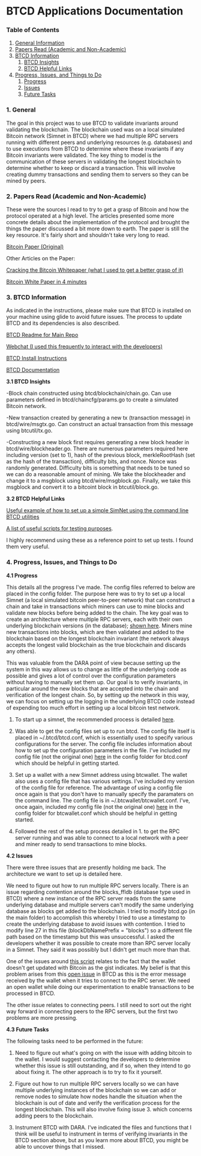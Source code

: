 # BTCD Applications Documentation

### Table of Contents
1. [General Information](#General)
2. [Papers Read (Academic and Non-Academic)](#Papers)
3. [BTCD Information](#BTCD)
    1. [BTCD Insights](#Insights)
    2. [BTCD Helpful Links](#Links)
4. [Progress, Issues, and Things to Do](#Future)
    1. [Progress](#Progress)
    2. [Issues](#Issues)
    3. [Future Tasks](#Tasks)

<a name="General" />

### 1. General

The goal in this project was to use BTCD to validate invariants around validating the blockchain. The blockchain used was on a local simulated Bitcoin network (Simnet in BTCD) where we had multiple RPC servers running with different peers and underlying resources (e.g. databases) and to use executions from BTCD to determine where these invariants if any Bitcoin invariants were validated. The key thing to model is the communication of these servers in validating the longest blockchain to determine whether to keep or discard a transaction. This will involve creating dummy transactions and sending them to servers so they can be mined by peers.

<a name="Papers" />

### 2. Papers Read (Academic and Non-Academic)

These were the sources I read to try to get a grasp of Bitcoin and how the protocol operated at a high level. The articles presented some more concrete details about the implementation of the protocol and brought the things the paper discussed a bit more down to earth. The paper is still the key resource. It's fairly short and shouldn't take very long to read.

[Bitcoin Paper (Original)](https://bitcoin.org/bitcoin.pdf)

Other Articles on the Paper:

[Cracking the Bitcoin Whitepaper (what I used to get a better grasp of it)](https://medium.com/@FolusoOgunlana/cracking-the-bitcoin-white-paper-c5f479ce748d)

[Bitcoin White Paper in 4 minutes](https://hackernoon.com/dissecting-the-bitcoin-whitepaper-in-four-minutes-5c8c5e5f8010)

<a name="BTCD" />

### 3. BTCD Information

As indicated in the instructions, please make sure that BTCD is installed on your machine using glide to avoid future issues. The process to update BTCD and its dependencies is also described.

[BTCD Readme for Main Repo](https://github.com/btcsuite/btcd)

[Webchat (I used this frequently to interact with the developers)](https://webchat.freenode.net/?channels=btcd)

[BTCD Install Instructions](https://github.com/btcsuite/btcd/blob/master/docs/README.md)

[BTCD Documentation](https://github.com/btcsuite/btcd/tree/master/docs)

<a name="Insights" />

**3.1 BTCD Insights**

-Block chain constructed using btcd/blockchain/chain.go. Can use parameters defined in btcd/chaincfg/params.go to create a simulated
Bitcoin network.

-New transaction created by generating a new tx (transaction message) in btcd/wire/msgtx.go. Can construct an actual
transaction from this message using btcutil/tx.go.

-Constructing a new block first requires generating a new block header in btcd/wire/blockheader.go. There are numerous
parameters required here including version (set to 1), hash of the previous block, merkleRootHash (set as the hash of the transaction), 
difficulty bits, and nonce. Nonce was randomly generated. Difficulty bits is something that needs to be tuned so we can do a reasonable
amount of mining. We take the blockheader and change it to a msgblock using btcd/wire/msgblock.go. Finally, we take this msgblock and
convert it to a bitcoint block in btcutil/block.go.

<a name="Links" />

**3.2 BTCD Helpful Links**

[Useful example of how to set up a simple SimNet using the command line BTCD utilities](https://gist.github.com/davecgh/2992ed85d41307e794f6)

[A list of useful scripts for testing purposes](https://gist.github.com/davecgh). 

I highly recommend using these as a reference point to set up tests. I found them very useful.

<a name="Scripts" />

### 4. Progress, Issues, and Things to Do

<a name="Progress" />

**4.1 Progress**

This details all the progress I've made. The config files referred to below are placed in the config folder. The purpose here was to try to set up a local Simnet (a local simulated bitcoin peer-to-peer network) that can construct a chain and take in transactions which miners can use to mine blocks and validate new blocks before being added to the chain. The key goal was to create an architecture where multiple RPC servers, each with their own underlying blockchain versions (in the database); [shown here](https://github.com/DARA-Project/Directed-Studies/blob/master/images/RPCServerInteraction.jpg). Miners mine new transactions into blocks, which are then validated and added to the blockchain based on the longest blockchain invariant (the network always accepts the longest valid blockchain as the true blockchain and discards any others).

This was valuable from the DARA point of view because setting up the system in this way allows us to change as little of the underlying code as possible and gives a lot of control over the configuration parameters without having to manually set them up. Our goal is to verify invariants, in particular around the new blocks that are accepted into the chain and verification of the longest chain. So, by setting up the network in this way, we can focus on setting up the logging in the underlying BTCD code instead of expending too much effort in setting up a local bitcoin test network.

1) To start up a simnet, the recommended process is detailed [here](https://gist.github.com/davecgh/2992ed85d41307e794f6).

2) Was able to get the config files set up to run btcd. The config file itself is placed in ~/.btcd/btcd.conf, which is essentially used to specify various configurations for the server. The config file includes information about how to set up the configuration parameters in the file. I've included my config file (not the original one) [here](https://github.com/DARA-Project/Directed-Studies/blob/master/config/btcd.conf) in the config folder for btcd.conf which should be helpful in getting started.

3) Set up a wallet with a new Simnet address using btcwallet. The wallet also uses a config file that has various settings. I've included my version of the config file for reference. The advantage of using a config file once again is that you don't have to manually specify the paramaters on the command line. The config file is in ~/.btcwallet/btcwallet.conf. I've, once again, included my config file (not the original one) [here](https://github.com/DARA-Project/Directed-Studies/blob/master/config/btcwallet.conf) in the config folder for btcwallet.conf which should be helpful in getting started.

4) Followed the rest of the setup process detailed in 1. to get the RPC server running and was able to connect to a local network with a peer and miner ready to send transactions to mine blocks.

<a name="Issues" />

**4.2 Issues**

There were three issues that are presently holding me back. The architecture we want to set up is detailed here. 

We need to figure out how to run multiple RPC servers locally. There is an issue regarding contention around the blocks_ffldb (database type used in BTCD) where a new instance of the RPC server reads from the same underlying database and multiple servers can't modify the same underlying database as blocks get added to the blockchain. I tried to modify btcd.go (in the main folder) to accomplish this whereby I tried to use a timestamp to create the underlying database to avoid issues with contention. I tried to modify line 27 in this file (blockDbNamePrefix = "blocks") so a different file path based on the timestamp but this was unsuccessful. I asked the developers whether it was possible to create more than RPC server locally in a Simnet. They said it was possibly but I didn't get much more than that.

One of the issues around [this script](https://gist.github.com/davecgh/2992ed85d41307e794f6) relates to the fact that the wallet doesn't get updated with Bitcoin as the gist indicates. My belief is that this problem arises from this [open issue](https://github.com/btcsuite/btcwallet/issues/496) in BTCD as this is the error message received by the wallet when it tries to connect to the RPC server. We need an open wallet while doing our experimentation to enable transactions to be processed in BTCD.

The other issue relates to connecting peers. I still need to sort out the right way forward in connecting peers to the RPC servers, but the first two problems are more pressing.

<a name="Tasks" />

**4.3 Future Tasks**

The following tasks need to be performed in the future:

1) Need to figure out what's going on with the issue with adding bitcoin to the wallet. I would suggest contacting the developers to determine whether this issue is still outstanding, and if so, when they intend to go about fixing it. The other approach is to try to fix it yourself.

2) Figure out how to run multiple RPC servers locally so we can have multiple underlying instances of the blockchain so we can add or remove nodes to simulate how nodes handle the situation when the blockchain is out of date and verify the verification process for the longest blockchain. This will also involve fixing issue 3. which concerns adding peers to the blockchain.

3) Instrument BTCD with DARA. I've indicated the files and functions that I think will be useful to instrument in terms of verifying invariants in the BTCD section above, but as you learn more about BTCD, you might be able to uncover things that I missed.
